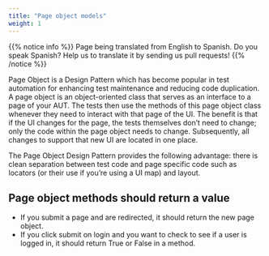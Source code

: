 ```yaml
---
title: "Page object models"
weight: 1
---
```


{{% notice info %}}
<i class="fas fa-language"></i> Page being translated from 
English to Spanish. Do you speak Spanish? Help us to translate
it by sending us pull requests!
{{% /notice %}}

Page Object is a Design Pattern which has become popular in test
automation for enhancing test maintenance and reducing code
duplication. A page object is an object-oriented class that serves as
an interface to a page of your AUT. The tests then use the methods of
this page object class whenever they need to interact with that page
of the UI. The benefit is that if the UI changes for the page, the
tests themselves don’t need to change; only the code within the page
object needs to change. Subsequently, all changes to support that new
UI are located in one place.

The Page Object Design Pattern provides the following advantage:
there is clean separation between test code and page specific code
such as locators (or their use if you’re using a UI map) and layout.


## Page object methods should return a value

* If you submit a page and are redirected,
  it should return the new page object.
* If you click submit on login
  and you want to check to see if a user is logged in,
  it should return True or False in a method.